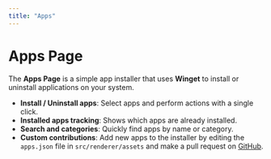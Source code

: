 ```yaml
---
title: "Apps"
---
```


# Apps Page

The **Apps Page** is a simple app installer that uses **Winget** to install or uninstall applications on your system.

- **Install / Uninstall apps**: Select apps and perform actions with a single click.
- **Installed apps tracking**: Shows which apps are already installed.
- **Search and categories**: Quickly find apps by name or category.
- **Custom contributions**: Add new apps to the installer by editing the `apps.json` file in `src/renderer/assets` and make a pull request on [GitHub](https://github.com/parcoil/sparkle).
